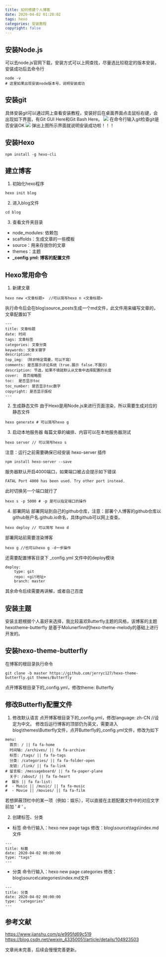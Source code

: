 ```yaml
---
title: 如何搭建个人博客
date: 2020-04-02 01:28:02
tags: hexo
categories: 安装教程
copyright: false
---
```

## 安装Node.js
可以去node.js官网下载，安装方式可以上网查找，尽量选比较稳定的版本安装，安装成功后去命令行
```
node -v
# 这里如果出现安装node版本号，说明安装成功
```

## 安装git
具体安装git可以通过网上查看安装教程，安装好后在桌面界面点击鼠标右键，会出现如下界面，有Git GUI Here和Git Bash Here。
![](/img/hexo/hexo1.PNG)
在命令行输入git检查git是否安装OK
![](/img/hexo/hexo2.PNG)
弹出上图所示界面就说明安装成功啦！！！

## 安装Hexo
```
npm install -g hexo-cli
```
## 建立博客
1. 初始化hexo程序
```
hexo init blog
```
2. 进入blog文件
```
cd blog
```
3. 查看文件夹目录
- node_modules: 依赖包
- scaffolds：生成文章的一些模板
- source：用来存放你的文章
- themes：主题
- **_config.yml: 博客的配置文件**

## Hexo常用命令
1. 新建文章
```
hexo new <文章标题>  //可以简写hexo n <文章标题>
```
执行命令后会在blog\source\_posts生成一个md文件，此文件用来编写文章的，文章配置如下
```
---
title: 文章标题
date: 时间
tags: 文章标签
categories: 文章分类
keywords: 文章关键字
description:
top_img: （除非特定需要，可以不寫）
comments: 是否展示评论系统（true.展示 false.不展示）
description: 节选，如果不填就默认从文章中选择配置的长度
cover:  首页缩略图
toc:  是否显示toc
toc_number: 是否显示toc数字
copyright: 是否显示版权
---
```
2. 生成静态文件
由于Hexo是用Node.js来进行页面渲染，所以需要生成对应的静态文件
```
hexo generate # 可以简写hexo g
```
3. 启动本地服务器
每篇文章的编排、内容可以在本地服务器测试
```
hexo server // 可以简写hexo s
```
注意：运行之前需要确保已经安装 hexo-server 插件
```
npm install hexo-server --save
```
服务器默认开启4000端口，如果端口被占会提示如下错误
```
FATAL Port 4000 has been used. Try other port instead.
```
此时切换另一个端口就行了
```
hexo s -p 5000 # -p 是可以指定端口的操作
```
4. 部署网站
部署网站到自己的github仓库，注意：部署个人博客的github仓库以github账户名.github.io命名，具体github可以网上查查。
```
hexo deploy // 可以简写 hexo d
```
部署网站前需要渲染博客
```
hexo g //也可以hexo g -d一步操作
```
还需要配置博客目录下 _config.yml 文件中的deploy模块
```
deploy:
    type: git
    repo: <git地址>
    branch: master
```
其余命令后续需要再讲解，或者自己百度

## 安装主题
安装主题根据个人喜好来选择，我比较喜欢Butterfly主题的风格，该博客的主题hexotheme-butterfly 是基于Molunerfinn的hexo-theme-melody的基础上进行开发的。

## 安装hexo-theme-butterfly
在博客的根目录执行命令
```
git clone -b master https://github.com/jerryc127/hexo-theme-butterfly.git themes/Butterfly
```
点开博客根目录下的_config.yml，修改theme: Butterfly

## 修改Butterfly配置文件
1. 修改默认语言
点开博客根目录下的_config.yml，修改language: zh-CN //设定为中文。
修改后运行博客的顶部仍为英文，需要进入blog\themes\Butterfly文件，点开Butterfly的_config.yml文件，修改为如下
```
menu:
  首页: / || fa fa-home
  时间轴: /archives/ || fa fa-archive
  标签: /tags/ || fa fa-tags
  分类: /categories/ || fa fa-folder-open
  友链: /link/ || fa fa-link
# 留言板: /messageboard/ || fa fa-paper-plane
  关于: /about/ || fa fa-heart
#  娱乐 || fa fa-list: 
#  - Music || /music/ || fa fa-music
#  - Movie || /movies/ || fa fa-film
```
若想屏蔽顶栏中的某一项（例如：娱乐），可以直接在主题配置文件中的对应文字前加 ' # ' 。

2. 创建标签、分类
- 标签
命令行输入：hexo new page tags
修改：blog\source\tags\index.md文件
```
---
title: 标籤
date: 2020-04-02 00:00:00
type: "tags"
---
```
- 分类
命令行输入：hexo new page categories
修改：blog\source\categories\index.md文件
```
---
title: 分类
date: 2020-04-02 00:00:00
type: "categories"
---
```
## 参考文献
https://www.jianshu.com/p/e995fd69c519
https://blog.csdn.net/weixin_43350051/article/details/104923503



文章尚未完善，后续会慢慢完善更新。
